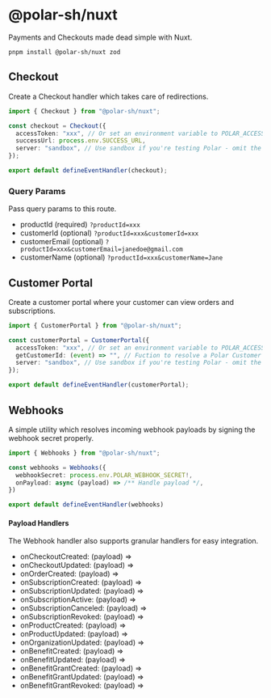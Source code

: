 # @polar-sh/nuxt

Payments and Checkouts made dead simple with Nuxt.

`pnpm install @polar-sh/nuxt zod`

## Checkout

Create a Checkout handler which takes care of redirections.

```typescript
import { Checkout } from "@polar-sh/nuxt";

const checkout = Checkout({
  accessToken: "xxx", // Or set an environment variable to POLAR_ACCESS_TOKEN
  successUrl: process.env.SUCCESS_URL,
  server: "sandbox", // Use sandbox if you're testing Polar - omit the parameter or pass 'production' otherwise
});

export default defineEventHandler(checkout);
```

### Query Params

Pass query params to this route.

- productId (required) `?productId=xxx`
- customerId (optional) `?productId=xxx&customerId=xxx`
- customerEmail (optional) `?productId=xxx&customerEmail=janedoe@gmail.com`
- customerName (optional) `?productId=xxx&customerName=Jane`

## Customer Portal

Create a customer portal where your customer can view orders and subscriptions.

```typescript
import { CustomerPortal } from "@polar-sh/nuxt";

const customerPortal = CustomerPortal({
  accessToken: "xxx", // Or set an environment variable to POLAR_ACCESS_TOKEN
  getCustomerId: (event) => "", // Fuction to resolve a Polar Customer ID
  server: "sandbox", // Use sandbox if you're testing Polar - omit the parameter or pass 'production' otherwise
});

export default defineEventHandler(customerPortal);
```

## Webhooks

A simple utility which resolves incoming webhook payloads by signing the webhook secret properly.

```typescript
import { Webhooks } from "@polar-sh/nuxt";

const webhooks = Webhooks({
  webhookSecret: process.env.POLAR_WEBHOOK_SECRET!,
  onPayload: async (payload) => /** Handle payload */,
})

export default defineEventHandler(webhooks)
```

#### Payload Handlers

The Webhook handler also supports granular handlers for easy integration.

- onCheckoutCreated: (payload) => 
- onCheckoutUpdated: (payload) => 
- onOrderCreated: (payload) => 
- onSubscriptionCreated: (payload) => 
- onSubscriptionUpdated: (payload) => 
- onSubscriptionActive: (payload) => 
- onSubscriptionCanceled: (payload) => 
- onSubscriptionRevoked: (payload) => 
- onProductCreated: (payload) => 
- onProductUpdated: (payload) => 
- onOrganizationUpdated: (payload) => 
- onBenefitCreated: (payload) => 
- onBenefitUpdated: (payload) => 
- onBenefitGrantCreated: (payload) => 
- onBenefitGrantUpdated: (payload) => 
- onBenefitGrantRevoked: (payload) => 
